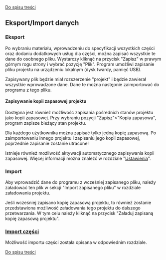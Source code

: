 [Do spisu treści](/service/doc/?cid=stol)
## Eksport/Import danych

### Eksport


Po wybraniu materiału, wprowadzeniu do specyfikacji wszystkich części oraz dodaniu dodatkowych usług dla części, można zapisać wszystkie te dane do osobnego pliku.
Wystarczy kliknąć na przycisk "Zapisz" w prawym górnym rogu strony i wybrać pozycję "Plik".
Program umożliwi zapisanie pliku projektu na urządzeniu lokalnym (dysk twardy, pamięć USB).

Zapisywany plik będzie miał rozszerzenie "projekt" i będzie zawierał wszystkie wprowadzone dane. Dane te można następnie zaimportować do programu z tego pliku.

<a name="project-saving"/>

#### Zapisywanie kopii zapasowej projektu

Dostępna jest również możliwość zapisania pośrednich stanów projektu jako kopii zapasowej.
Przy wybraniu pozycji "Zapisz">"Kopia zapasowa", program zapisze bieżący stan projektu.

Dla każdego użytkownika można zapisać tylko jedną kopię zapasową. Po zaimportowaniu innego projektu i zapisaniu jego kopii zapasowej, poprzednie zapisanie zostanie utracone!

Istnieje również możliwość aktywacji automatycznego zapisywania kopii zapasowej. Więcej informacji można znaleźć w rozdziale "[Ustawienia](/service/doc/?cid=stol&s=settings)".

### Import

Aby wprowadzić dane do programu z wcześniej zapisanego pliku, należy załadować ten plik w sekcji "Import zapisanego pliku" w rozdziale załadowania projektu.

Jeśli wcześniej zapisano kopię zapasową projektu, to również zostanie przedstawiona możliwość załadowania tego projektu do dalszego przetwarzania.
W tym celu należy kliknąć na przycisk "Załaduj zapisaną kopię zapasową projektu".

### [Import części](/service/doc/?cid=stol&s=details-import)

Możliwość importu części została opisana w odpowiednim rozdziale.

[Do spisu treści](/service/doc/?cid=stol)
